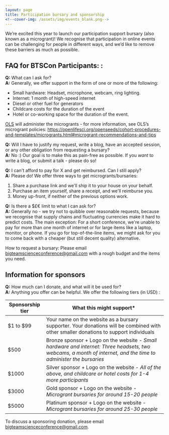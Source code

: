 ```yaml
---
layout: page
title: Participation bursary and sponsorship
<!--cover-img: /assets/img/events_blank.png-->
---
```


We’re excited this year to launch our participation support bursary (also known as a microgrant)! We recognise that participation in online events can be challenging for people in different ways, and we’d like to remove these barriers as much as possible. 

## FAQ for BTSCon Participants: :

**Q:** What can I ask for?  
**A:** Generally, we offer support in the form of one or more of the following: 
- Small hardware: Headset, microphone, webcam, ring lighting.
- Internet: 1 month of high-speed internet 
- Diesel or other fuel for generators
- Childcare costs for the duration of the event
- Hotel or co-working space for the duration of the event. 

[OLS](https://we-are-ols.org) will administer the microgrants - for more information, see OLS’s microgrant policies: https://openlifesci.org/openseeds/cohort-procedures-and-templates/microgrants.html#microgrant-recommendations-and-tips 

**Q:** Will I have to justify my request, write a blog, have an accepted session, or any other obligation from requesting a bursary?    
**A:** No :) Our goal is to make this as pain-free as possible. If you _want_ to write a blog, or submit a talk - please do so! 

**Q:** I can't afford to pay for X and get reimbursed. Can I still apply?   
**A:** Please do! We offer three ways to get microgrants/bursaries:
1. Share a purchase link and we'll ship it to your house on your behalf. 
2. Purchase an item yourself, share a receipt, and we'll reimburse you. 
3. Money up-front, if neither of the previous options work. 

**Q:** Is there a $£€ limit to what I can ask for?   
**A:** Generally no - we try not to quibble over reasonable requests, because we recognise that supply chains and fluctuating currencies make it hard to predict costs. The main exception: For a short conference, we're unable to pay for more than one month of internet or for large items like a laptop, monitor, or phone. If you go for top-of-the-line items, we might ask for you to come back with a cheaper (but still decent quality) alternative. 
  
How to request a bursary: Please email bigteamscienceconference@gmail.com with a rough budget and the items you need. 
  
## Information for sponsors  

**Q:** How much can I donate, and what will it be used for?   
**A:** Anything you offer can be helpful. We offer the following tiers (in USD) : 

| Sponsorship tier | What this might support*  | 
| -------- | -------- | 
| $1 to $99 | Your name on the website as a bursary supporter. Your donations will be combined with other smaller donations to support individuals  | 
|$500 | Bronze sponsor + Logo on the website - *Small hardware and internet: Three headsets, two webcams, a month of internet, and the time to administer the bursaries*  |
|$1000|Silver sponsor + Logo on the website - *All of the above, and childcare or hotel costs for 1-4 more participants* |
|$3000| Gold sponsor + Logo on the website - *Microgrant bursaries for around 15-20 people* |
|$5000| Platinum sponsor + Logo on the website - *Microgrant bursaries for around 25-30 people* |

To discuss a sponsoring donation, please email [bigteamscienceconference@gmail.com](mailto:bigteamscienceconference@gmail.com).
